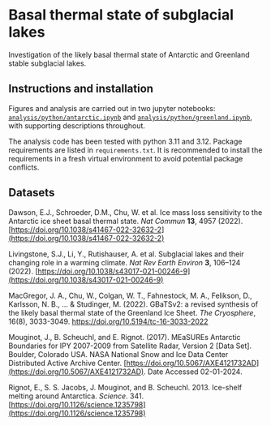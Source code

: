 # Basal thermal state of subglacial lakes

Investigation of the likely basal thermal state of Antarctic and Greenland stable subglacial lakes.

## Instructions and installation

Figures and analysis are carried out in two jupyter notebooks: [`analysis/python/antarctic.ipynb`](analysis/python/antarctic.ipynb) and [`analysis/python/greenland.ipynb`](analysis/python/greenland.ipynb), with supporting descriptions throughout.

The analysis code has been tested with python 3.11 and 3.12. Package requirements are listed in `requirements.txt`. It is recommended to install the requirements in a fresh virtual environment to avoid potential package conflicts.

## Datasets

Dawson, E.J., Schroeder, D.M., Chu, W. et al. Ice mass loss sensitivity to the Antarctic ice sheet basal thermal state. *Nat Commun* **13**, 4957 (2022). [https://doi.org/10.1038/s41467-022-32632-2](https://doi.org/10.1038/s41467-022-32632-2)

Livingstone, S.J., Li, Y., Rutishauser, A. et al. Subglacial lakes and their changing role in a warming climate. *Nat Rev Earth Environ* **3**, 106–124 (2022). [https://doi.org/10.1038/s43017-021-00246-9](https://doi.org/10.1038/s43017-021-00246-9)

MacGregor, J. A., Chu, W., Colgan, W. T., Fahnestock, M. A., Felikson, D., Karlsson, N. B., ... & Studinger, M. (2022). GBaTSv2: a revised synthesis of the likely basal thermal state of the Greenland Ice Sheet. *The Cryosphere*, 16(8), 3033-3049. [https://doi.org/10.5194/tc-16-3033-2022
](https://doi.org/10.5194/tc-16-3033-2022)

Mouginot, J., B. Scheuchl, and E. Rignot. (2017). MEaSUREs Antarctic Boundaries for IPY 2007-2009 from Satellite Radar, Version 2 [Data Set]. Boulder, Colorado USA. NASA National Snow and Ice Data Center Distributed Active Archive Center. [https://doi.org/10.5067/AXE4121732AD](https://doi.org/10.5067/AXE4121732AD). Date Accessed 02-01-2024.

Rignot, E., S. S. Jacobs, J. Mouginot, and B. Scheuchl. 2013. Ice-shelf melting around Antarctica. *Science*. 341. [https://doi.org/10.1126/science.1235798](https://doi.org/10.1126/science.1235798)


